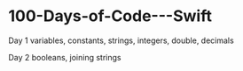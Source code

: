 # 100-Days-of-Code---Swift

Day 1
variables, constants, strings, integers, double, decimals

Day 2
booleans, joining strings
